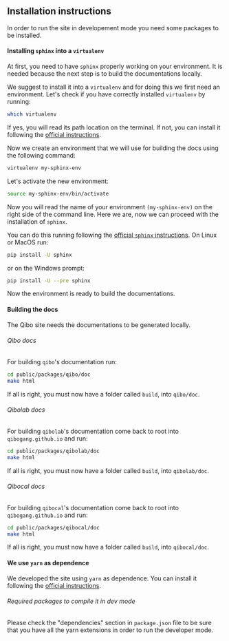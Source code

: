 ## Installation instructions

In order to run the site in developement mode you need some packages to be installed.

#### Installing `sphinx` into a `virtualenv`

At first, you need to have `sphinx` properly working on your environment. It is needed
because the next step is to build the documentations locally. 

We suggest to install it into a `virtualenv` and for doing this we first need an environment.
Let's check if you have correctly installed `virtualenv` by running:

```bash
which virtualenv
```

If yes, you will read its path location on the terminal. If not, you can install it following
the [official instructions](https://virtualenv.pypa.io/en/latest/installation.html).

Now we create an environment that we will use for building the docs using the following command:

```bash
virtualenv my-sphinx-env
```

Let's activate the new environment:

```bash
source my-sphinx-env/bin/activate
```

Now you will read the name of your environment `(my-sphinx-env)` on the right side of the command line.
Here we are, now we can proceed with the installation of `sphinx`.

You can do this running following the 
[official `sphinx` instructions](https://smobsc.readthedocs.io/en/stable/usage/installation.html).
On Linux or MacOS run:

```bash
pip install -U sphinx
```

or on the Windows prompt:

```bash
pip install -U --pre sphinx
```

Now the environment is ready to build the documentations.

#### Building the docs

The Qibo site needs the documentations to be generated locally. 

###### Qibo docs

For building `qibo`'s documentation run:

```bash
cd public/packages/qibo/doc
make html
```

If all is right, you must now have a folder called `build`, into `qibo/doc`.

###### Qibolab docs

For building `qibolab`'s documentation come back to root into `qibogang.github.io` and run:

```bash
cd public/packages/qibolab/doc
make html
```

If all is right, you must now have a folder called `build`, into `qibolab/doc`.

###### Qibocal docs

For building `qibocal`'s documentation come back to root into `qibogang.github.io` and run:

```bash
cd public/packages/qibocal/doc
make html
```

If all is right, you must now have a folder called `build`, into `qibocal/doc`.


#### We use `yarn` as dependence

We developed the site using `yarn` as dependence. You can install it following the
[official instructions](https://yarnpkg.com/getting-started/install).

###### Required packages to compile it in dev mode

Please check the "dependencies" section in `package.json` file to be sure that you
have all the yarn extensions in order to run the developer mode.
